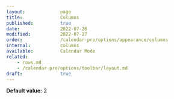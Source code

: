 ```yaml
---
layout:             page
title:              Columns 
published:          true
date:               2022-07-26
modified:           2022-07-27
order:              /calendar-pro/options/appearance/columns
internal:           columns
available:          Calendar Mode
related:
    - rows.md
    - /calendar-pro/options/toolbar/layout.md
draft:              true
---
```

**Default value:** 2